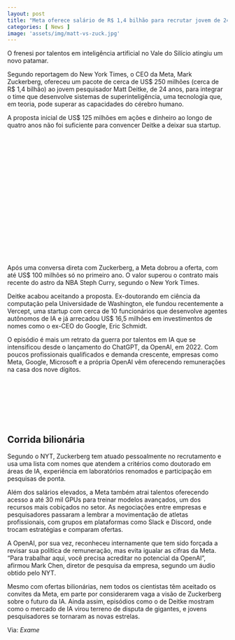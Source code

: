 ```yaml
---
layout: post
title: "Meta oferece salário de R$ 1,4 bilhão para recrutar jovem de 24 anos e ele recusou"
categories: [ News ]
image: 'assets/img/matt-vs-zuck.jpg'
---
```


O frenesi por talentos em inteligência artificial no Vale do Silício atingiu um novo patamar. 

Segundo reportagem do New York Times, o CEO da Meta, Mark Zuckerberg, ofereceu um pacote de cerca de US$ 250 milhões (cerca de R$ 1,4 bilhão) ao jovem pesquisador Matt Deitke, de 24 anos, para integrar o time que desenvolve sistemas de superinteligência, uma tecnologia que, em teoria, pode superar as capacidades do cérebro humano. 

A proposta inicial de US$ 125 milhões em ações e dinheiro ao longo de quatro anos não foi suficiente para convencer Deitke a deixar sua startup.

<!-- QUADRADO -->
<script async src="//pagead2.googlesyndication.com/pagead/js/adsbygoogle.js"></script>
<ins class="adsbygoogle"
style="display:inline-block;width:336px;height:280px"
data-ad-client="ca-pub-2838251107855362"
data-ad-slot="5351066970"></ins>
<script>
(adsbygoogle = window.adsbygoogle || []).push({});
</script>

Após uma conversa direta com Zuckerberg, a Meta dobrou a oferta, com até US$ 100 milhões só no primeiro ano. O valor superou o contrato mais recente do astro da NBA Steph Curry, segundo o New York Times.  

Deitke acabou aceitando a proposta. Ex-doutorando em ciência da computação pela Universidade de Washington, ele fundou recentemente a Vercept, uma startup com cerca de 10 funcionários que desenvolve agentes autônomos de IA e já arrecadou US$ 16,5 milhões em investimentos de nomes como o ex-CEO do Google, Eric Schmidt.  

O episódio é mais um retrato da guerra por talentos em IA que se intensificou desde o lançamento do ChatGPT, da OpenAI, em 2022. Com poucos profissionais qualificados e demanda crescente, empresas como Meta, Google, Microsoft e a própria OpenAI vêm oferecendo remunerações na casa dos nove dígitos.

<!-- MINI ANÚNCIO -->
<script async src="//pagead2.googlesyndication.com/pagead/js/adsbygoogle.js"></script>
<!-- Games Root -->
<ins class="adsbygoogle"
style="display:inline-block;width:730px;height:95px"
data-ad-client="ca-pub-2838251107855362"
data-ad-slot="5351066970"></ins>
<script>
(adsbygoogle = window.adsbygoogle || []).push({});
</script>

## Corrida bilionária 
Segundo o NYT, Zuckerberg tem atuado pessoalmente no recrutamento e usa uma lista com nomes que atendem a critérios como doutorado em áreas de IA, experiência em laboratórios renomados e participação em pesquisas de ponta.  

Além dos salários elevados, a Meta também atrai talentos oferecendo acesso a até 30 mil GPUs para treinar modelos avançados, um dos recursos mais cobiçados no setor.  As negociações entre empresas e pesquisadores passaram a lembrar a movimentação de atletas profissionais, com grupos em plataformas como Slack e Discord, onde trocam estratégias e comparam ofertas.  

A OpenAI, por sua vez, reconheceu internamente que tem sido forçada a revisar sua política de remuneração, mas evita igualar as cifras da Meta. “Para trabalhar aqui, você precisa acreditar no potencial da OpenAI”, afirmou Mark Chen, diretor de pesquisa da empresa, segundo um áudio obtido pelo NYT.  

Mesmo com ofertas bilionárias, nem todos os cientistas têm aceitado os convites da Meta, em parte por considerarem vaga a visão de Zuckerberg sobre o futuro da IA.  Ainda assim, episódios como o de Deitke mostram como o mercado de IA virou terreno de disputa de gigantes, e jovens pesquisadores se tornaram as novas estrelas.

<!-- RETANGULO LARGO 2 -->
<script async src="//pagead2.googlesyndication.com/pagead/js/adsbygoogle.js"></script>
<ins class="adsbygoogle"
style="display:block; text-align:center;"
data-ad-layout="in-article"
data-ad-format="fluid"
data-ad-client="ca-pub-2838251107855362"
data-ad-slot="8549252987"></ins>
<script>
(adsbygoogle = window.adsbygoogle || []).push({});
</script>

Via: *Exame*


